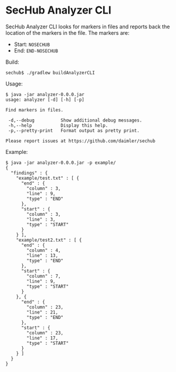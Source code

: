 # SecHub Analyzer CLI

SecHub Analyzer CLI looks for markers in files and reports back the location of the markers in the file. The markers are:

- Start: `NOSECHUB`
- End: `END-NOSECHUB`

Build:

~~~
sechub$ ./gradlew buildAnalyzerCLI
~~~

Usage:

~~~
$ java -jar analyzer-0.0.0.jar
usage: analyzer [-d] [-h] [-p]

Find markers in files.

 -d,--debug          Show additional debug messages.
 -h,--help           Display this help.
 -p,--pretty-print   Format output as pretty print.

Please report issues at https://github.com/daimler/sechub
~~~

Example:

~~~
$ java -jar analyzer-0.0.0.jar -p example/
{
  "findings" : {
    "example/test.txt" : [ {
      "end" : {
        "column" : 3,
        "line" : 9,
        "type" : "END"
      },
      "start" : {
        "column" : 3,
        "line" : 3,
        "type" : "START"
      }
    } ],
    "example/test2.txt" : [ {
      "end" : {
        "column" : 4,
        "line" : 13,
        "type" : "END"
      },
      "start" : {
        "column" : 7,
        "line" : 9,
        "type" : "START"
      }
    }, {
      "end" : {
        "column" : 23,
        "line" : 21,
        "type" : "END"
      },
      "start" : {
        "column" : 23,
        "line" : 17,
        "type" : "START"
      }
    } ]
  }
}
~~~

